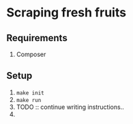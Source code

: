 # Scraping fresh fruits

## Requirements
1. Composer

## Setup
1. `make init`
2. `make run`
3. TODO :: continue writing instructions..
4. 
